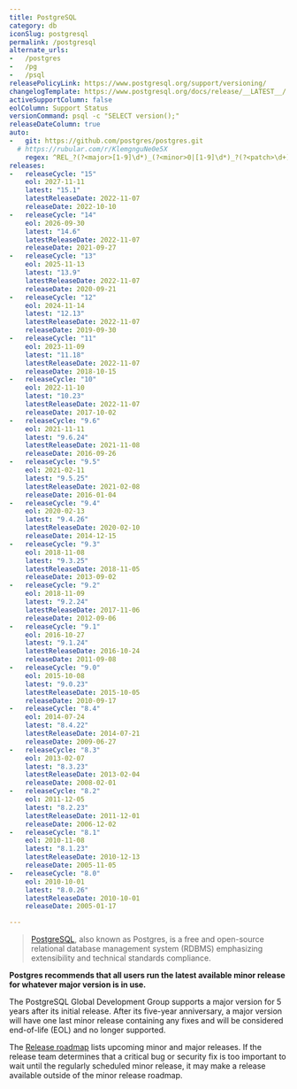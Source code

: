 ```yaml
---
title: PostgreSQL
category: db
iconSlug: postgresql
permalink: /postgresql
alternate_urls:
-   /postgres
-   /pg
-   /psql
releasePolicyLink: https://www.postgresql.org/support/versioning/
changelogTemplate: https://www.postgresql.org/docs/release/__LATEST__/
activeSupportColumn: false
eolColumn: Support Status
versionCommand: psql -c "SELECT version();"
releaseDateColumn: true
auto:
-   git: https://github.com/postgres/postgres.git
  # https://rubular.com/r/KlemgnguNe0e5X
    regex: ^REL_?(?<major>[1-9]\d*)_(?<minor>0|[1-9]\d*)_?(?<patch>\d+)?$
releases:
-   releaseCycle: "15"
    eol: 2027-11-11
    latest: "15.1"
    latestReleaseDate: 2022-11-07
    releaseDate: 2022-10-10
-   releaseCycle: "14"
    eol: 2026-09-30
    latest: "14.6"
    latestReleaseDate: 2022-11-07
    releaseDate: 2021-09-27
-   releaseCycle: "13"
    eol: 2025-11-13
    latest: "13.9"
    latestReleaseDate: 2022-11-07
    releaseDate: 2020-09-21
-   releaseCycle: "12"
    eol: 2024-11-14
    latest: "12.13"
    latestReleaseDate: 2022-11-07
    releaseDate: 2019-09-30
-   releaseCycle: "11"
    eol: 2023-11-09
    latest: "11.18"
    latestReleaseDate: 2022-11-07
    releaseDate: 2018-10-15
-   releaseCycle: "10"
    eol: 2022-11-10
    latest: "10.23"
    latestReleaseDate: 2022-11-07
    releaseDate: 2017-10-02
-   releaseCycle: "9.6"
    eol: 2021-11-11
    latest: "9.6.24"
    latestReleaseDate: 2021-11-08
    releaseDate: 2016-09-26
-   releaseCycle: "9.5"
    eol: 2021-02-11
    latest: "9.5.25"
    latestReleaseDate: 2021-02-08
    releaseDate: 2016-01-04
-   releaseCycle: "9.4"
    eol: 2020-02-13
    latest: "9.4.26"
    latestReleaseDate: 2020-02-10
    releaseDate: 2014-12-15
-   releaseCycle: "9.3"
    eol: 2018-11-08
    latest: "9.3.25"
    latestReleaseDate: 2018-11-05
    releaseDate: 2013-09-02
-   releaseCycle: "9.2"
    eol: 2018-11-09
    latest: "9.2.24"
    latestReleaseDate: 2017-11-06
    releaseDate: 2012-09-06
-   releaseCycle: "9.1"
    eol: 2016-10-27
    latest: "9.1.24"
    latestReleaseDate: 2016-10-24
    releaseDate: 2011-09-08
-   releaseCycle: "9.0"
    eol: 2015-10-08
    latest: "9.0.23"
    latestReleaseDate: 2015-10-05
    releaseDate: 2010-09-17
-   releaseCycle: "8.4"
    eol: 2014-07-24
    latest: "8.4.22"
    latestReleaseDate: 2014-07-21
    releaseDate: 2009-06-27
-   releaseCycle: "8.3"
    eol: 2013-02-07
    latest: "8.3.23"
    latestReleaseDate: 2013-02-04
    releaseDate: 2008-02-01
-   releaseCycle: "8.2"
    eol: 2011-12-05
    latest: "8.2.23"
    latestReleaseDate: 2011-12-01
    releaseDate: 2006-12-02
-   releaseCycle: "8.1"
    eol: 2010-11-08
    latest: "8.1.23"
    latestReleaseDate: 2010-12-13
    releaseDate: 2005-11-05
-   releaseCycle: "8.0"
    eol: 2010-10-01
    latest: "8.0.26"
    latestReleaseDate: 2010-10-01
    releaseDate: 2005-01-17

---
```


> [PostgreSQL](https://www.postgresql.org/), also known as Postgres, is a free and open-source relational database management system (RDBMS) emphasizing extensibility and technical standards compliance.

**Postgres recommends that all users run the latest available minor release for whatever major version is in use.**

The PostgreSQL Global Development Group supports a major version for 5 years after its initial release. After its five-year anniversary, a major version will have one last minor release containing any fixes and will be considered end-of-life (EOL) and no longer supported.

The [Release roadmap](https://www.postgresql.org/developer/roadmap/) lists upcoming minor and major releases. If the release team determines that a critical bug or security fix is too important to wait until the regularly scheduled minor release, it may make a release available outside of the minor release roadmap.
